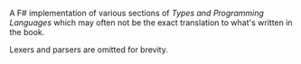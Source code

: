 A F# implementation of various sections of *Types and Programming Languages* which may often not be the exact translation to what's written in the book.

Lexers and parsers are omitted for brevity.
